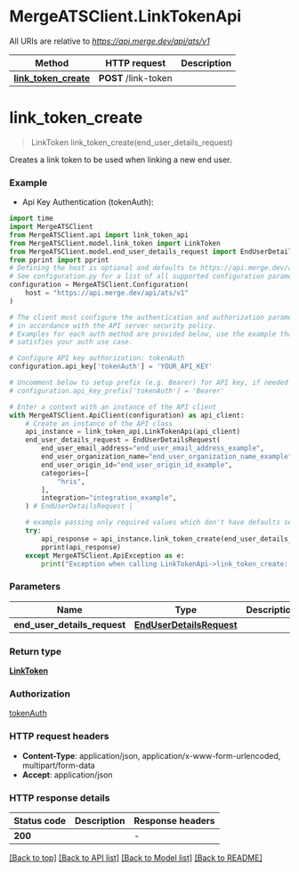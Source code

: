 # MergeATSClient.LinkTokenApi

All URIs are relative to *https://api.merge.dev/api/ats/v1*

Method | HTTP request | Description
------------- | ------------- | -------------
[**link_token_create**](LinkTokenApi.md#link_token_create) | **POST** /link-token | 


# **link_token_create**
> LinkToken link_token_create(end_user_details_request)



Creates a link token to be used when linking a new end user.

### Example

* Api Key Authentication (tokenAuth):
```python
import time
import MergeATSClient
from MergeATSClient.api import link_token_api
from MergeATSClient.model.link_token import LinkToken
from MergeATSClient.model.end_user_details_request import EndUserDetailsRequest
from pprint import pprint
# Defining the host is optional and defaults to https://api.merge.dev/api/ats/v1
# See configuration.py for a list of all supported configuration parameters.
configuration = MergeATSClient.Configuration(
    host = "https://api.merge.dev/api/ats/v1"
)

# The client must configure the authentication and authorization parameters
# in accordance with the API server security policy.
# Examples for each auth method are provided below, use the example that
# satisfies your auth use case.

# Configure API key authorization: tokenAuth
configuration.api_key['tokenAuth'] = 'YOUR_API_KEY'

# Uncomment below to setup prefix (e.g. Bearer) for API key, if needed
# configuration.api_key_prefix['tokenAuth'] = 'Bearer'

# Enter a context with an instance of the API client
with MergeATSClient.ApiClient(configuration) as api_client:
    # Create an instance of the API class
    api_instance = link_token_api.LinkTokenApi(api_client)
    end_user_details_request = EndUserDetailsRequest(
        end_user_email_address="end_user_email_address_example",
        end_user_organization_name="end_user_organization_name_example",
        end_user_origin_id="end_user_origin_id_example",
        categories=[
            "hris",
        ],
        integration="integration_example",
    ) # EndUserDetailsRequest | 

    # example passing only required values which don't have defaults set
    try:
        api_response = api_instance.link_token_create(end_user_details_request)
        pprint(api_response)
    except MergeATSClient.ApiException as e:
        print("Exception when calling LinkTokenApi->link_token_create: %s\n" % e)
```

### Parameters

Name | Type | Description  | Notes
------------- | ------------- | ------------- | -------------
 **end_user_details_request** | [**EndUserDetailsRequest**](EndUserDetailsRequest.md)|  |

### Return type

[**LinkToken**](LinkToken.md)

### Authorization

[tokenAuth](../README.md#tokenAuth)

### HTTP request headers

 - **Content-Type**: application/json, application/x-www-form-urlencoded, multipart/form-data
 - **Accept**: application/json

### HTTP response details
| Status code | Description | Response headers |
|-------------|-------------|------------------|
**200** |  |  -  |

[[Back to top]](#) [[Back to API list]](../README.md#documentation-for-api-endpoints) [[Back to Model list]](../README.md#documentation-for-models) [[Back to README]](../README.md)

